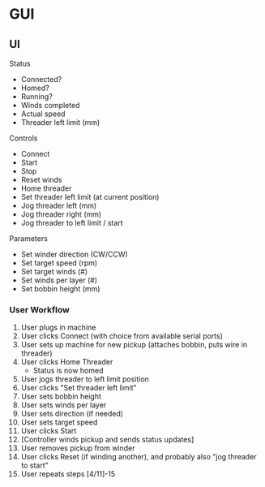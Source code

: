# GUI

## UI

Status
- Connected?
- Homed?
- Running?
- Winds completed
- Actual speed
- Threader left limit (mm)

Controls
- Connect
- Start
- Stop
- Reset winds
- Home threader
- Set threader left limit (at current position)
- Jog threader left (mm)
- Jog threader right (mm)
- Jog threader to left limit / start

Parameters
- Set winder direction (CW/CCW)
- Set target speed (rpm)
- Set target winds (#)
- Set winds per layer (#)
- Set bobbin height (mm)

### User Workflow

1. User plugs in machine
2. User clicks Connect (with choice from available serial ports)
3. User sets up machine for new pickup (attaches bobbin, puts wire in threader)
4. User clicks Home Threader
    - Status is now homed
5. User jogs threader to left limit position
6. User clicks "Set threader left limit"
7. User sets bobbin height
8. User sets winds per layer
9. User sets direction (if needed)
10. User sets target speed
11. User clicks Start
12. [Controller winds pickup and sends status updates]
13. User removes pickup from winder
14. User clicks Reset (if winding another), and probably also "jog threader to start"
15. User repeats steps [4/11]-15
